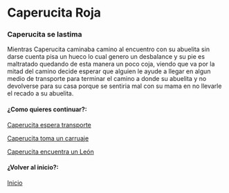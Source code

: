 # Caperucita Roja
### Caperucita se lastima

Mientras Caperucita caminaba camino al encuentro con su abuelita sin darse cuenta pisa un hueco lo cual genero un desbalance y su pie es maltratado quedando de esta manera un poco coja, viendo que va por la mitad del camino decide esperar que alguien le ayude a llegar en algun medio de transporte para terminar el camino a donde su abuelita y no devolverse para su casa porque se sentiria mal con su mama en no llevarle el recado a su abuelita.


#### ¿Como quieres continuar?:
[Caperucita espera transporte](https://github.com/Linita-Arenas/Guion/blob/main/Caperucita%20Roja/Inicio/2/2.1.md "Caperucita espera transporte")

[Caperucita toma un carruaje](https://github.com/Linita-Arenas/Guion/blob/main/Caperucita%20Roja/Inicio/2/2.2.md "Caperucita toma un carruaje" )

[Caperucita encuentra un León](https://github.com/Linita-Arenas/Guion/blob/main/Caperucita%20Roja/Inicio/2/2.3.md "Caperucita encuentra un León" )

#### ¿Volver al inicio?:
[Inicio](https://github.com/Linita-Arenas/Guion/blob/develop/README.md "Inicio" )